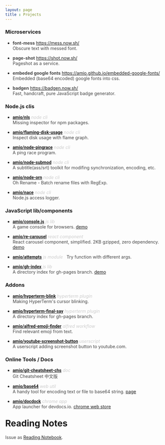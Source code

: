 ```yaml
---
layout: page
title : Projects
---
```


<style>
  h1, li { margin-top: 1em }
  strong a { font-family: Roboto, sans-serif }
  em { color: #ccc }
  p { color: #444 }
</style>

### Microservices

- **font-mess** https://mess.now.sh/  
  Obscure text with messed font.

- **page-shot** https://shot.now.sh/  
  Pageshot as a service.

- **embeded google fonts** https://amio.github.io/embedded-google-fonts/  
  Embedded (base64 encoded) google fonts into css.

- **badgen** https://badgen.now.sh/  
  Fast, handcraft, pure JavaScript badge generator.


### Node.js clis

- **[amio/nls](https://github.com/amio/nls/)** *node cli*  
  Missing inspector for npm packages.
  
- **[amio/flaming-disk-usage](https://github.com/amio/flaming-disk-usage/)** *node cli*  
  Inspect disk usage with flame graph.

- **[amio/node-pingrace](https://github.com/amio/node-pingrace/)** *node cli*  
  A ping race program.

- **[amio/node-submod](https://github.com/amio/node-submod/)** *node cli*  
  A subtitle(ass/srt) toolkit for modifing synchronization, encoding, etc.

- **[amio/node-orn](https://github.com/amio/node-orn/)** *node cli*  
  Oh Rename - Batch rename files with RegExp.

- **[amio/nace](https://github.com/amio/nace/)** *node cli*  
  Node.js access logger.

### JavaScript lib/components

- **[amio/console.js](https://github.com/amio/console.js/)** *js lib*  
  A game console for browsers. [demo](http://amio.github.io/console.js/)

- **[amio/re-carousel](https://github.com/amio/re-carousel/)** *react component*  
  React carousel component, simplified. 2KB gzipped, zero dependency. [demo](https://amio.github.io/re-carousel/)

- **[amio/attempts](https://github.com/amio/attempts/)** *js module*  
  Try function with different args.

- **[amio/gh-index](https://github.com/amio/gh-index/)** *js lib*  
A directory index for gh-pages branch. [demo](http://amio.github.io/gh-index/)

### Addons

- **[amio/hyperterm-blink](https://github.com/amio/hyperterm-blink/)** *hyperterm plugin*  
  Making HyperTerm's cursor blinking.

- **[amio/hyperterm-final-say](https://github.com/amio/hyperterm-final-say/)** *hyperterm plugin*  
  A directory index for gh-pages branch.

- **[amio/alfred-emoji-finder](https://github.com/amio/alfred-emoji-finder/)** *alfred workflow*  
  Find relevant emoji from text.

- **[amio/youtube-screenshot-button](https://github.com/amio/youtube-screenshot-button/)** *userscript*  
  A userscript adding screenshot button to youtube.com.

### Online Tools / Docs

- **[amio/git-cheatsheet-chs](https://github.com/amio/git-cheatsheet-chs/)** *doc*  
  Git Cheatsheet 中文版

- **[amio/base64](https://github.com/amio/base64/)** *web util*  
  A handy tool for encoding text or file to base64 string. [page](http://amio.github.io/base64/)

- **[amio/docdock](https://github.com/amio/docdock/)** *chrome app*  
  App launcher for devdocs.io. [chrome web store](https://chrome.google.com/webstore/detail/docdock/kcagdcfbfbjkhmkneamnghdbgfbgdhcf)


# Reading Notes

Issue as [Reading Notebook](https://github.com/amio/amio.github.com/issues/).
